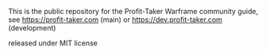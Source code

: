 This is the public repository for the Profit-Taker Warframe community guide, see https://profit-taker.com (main) or https://dev.profit-taker.com (development)

released under MIT license
